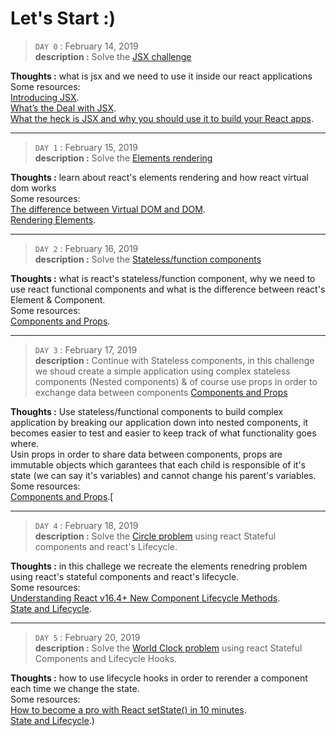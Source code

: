 # Let's Start :)

> `DAY 0` : February 14, 2019  
**description :** Solve the [JSX challenge](./Code/1st_challenge/challenge.js)

**Thoughts :** what is jsx and we need to use it inside our react applications
\
Some resources:
\
[Introducing JSX](https://reactjs.org/docs/introducing-jsx.html?fbclid=IwAR23v0IuejuUVAQSc-hGPxVx4WVX8dBhl8YMPgOEri6LiNVwd0Ybn5yBNVE).
\
[What’s the Deal with JSX](https://hackernoon.com/whats-the-deal-with-jsx-9ab2f862bf2b?fbclid=IwAR1OIsZDxzrNh0Dyw5XaqGMLtocMQaLGTGXGzi-YXtwXLh6qFsGzp6SimRw).
\
[What the heck is JSX and why you should use it to build your React apps](https://medium.freecodecamp.org/what-the-heck-is-jsx-and-why-you-should-use-it-to-build-your-react-apps-1195cbd9dbc6?fbclid=IwAR2SA4NHMgG4V0hDNzDjrrahKgeDVCIUKmJvdJMseWa4UfQmHuuBR8RMxe8).

---

> `DAY 1` : February 15, 2019  
**description :** Solve the [Elements rendering](https://codepen.io/benrkia/full/wNQadB)

**Thoughts :** learn about react's elements rendering and how react virtual dom works
\
Some resources:
\
[The difference between Virtual DOM and DOM](https://reactkungfu.com/2015/10/the-difference-between-virtual-dom-and-dom/?fbclid=IwAR3AAKTmGkKwiepMwxXHz4jXOQ9H02mmOOC-sYWozYbsMw_tO9Ilr4orlNY).
\
[Rendering Elements](https://reactjs.org/docs/rendering-elements.html?fbclid=IwAR1twX9VIHwDEqZkA_fRinNTI-WGUXZgP6R-euyC2N6XLlgRkADJr5ZMo6I).

---

> `DAY 2` : February 16, 2019  
**description :** Solve the [Stateless/function components](https://codepen.io/benrkia/pen/xMQzpW)

**Thoughts :** what is react's stateless/function component, why we need to use react functional components and what is the difference between react's Element & Component.
\
Some resources:
\
[Components and Props](https://reactjs.org/docs/components-and-props.html).

---

> `DAY 3` : February 17, 2019  
**description :** Continue with Stateless components, in this challenge we shoud create a simple application using complex stateless components (Nested components) & of course use props in order to exchange data between components [Components and Props](https://codepen.io/benrkia/full/ZwVOex)

**Thoughts :** Use stateless/functional components to build complex application by breaking our application down into nested components, it becomes easier to test and easier to keep track of what functionality goes where.
\
Usin props in order to share data between components, props are immutable objects which garantees that each child is responsible of it's state (we can say it's variables) and cannot change his parent's variables.
\
Some resources:
\
[Components and Props](https://reactjs.org/docs/components-and-props.html).[

---

> `DAY 4` : February 18, 2019  
**description :** Solve the [Circle problem](https://codepen.io/benrkia/full/wNQadB) using react Stateful components and react's Lifecycle.

**Thoughts :** in this challege we recreate the elements renedring problem using react's stateful components and react's lifecycle.
\
Some resources:
\
[Understanding React v16.4+ New Component Lifecycle Methods](https://blog.bitsrc.io/understanding-react-v16-4-new-component-lifecycle-methods-fa7b224efd7d).
\
[State and Lifecycle](https://reactjs.org/docs/state-and-lifecycle.html).

---

> `DAY 5` : February 20, 2019  
**description :** Solve the [World Clock problem](https://codepen.io/benrkia/full/WPWyyY) using react Stateful Components and Lifecycle Hooks.

**Thoughts :** how to use lifecycle hooks in order to rerender a component each time we change the state.
\
Some resources:
\
[How to become a pro with React setState() in 10 minutes](https://medium.freecodecamp.org/get-pro-with-react-setstate-in-10-minutes-d38251d1c781?fbclid=IwAR1fzkkBNmroqDHCvGDCoabRiwRGSXEbdOOHlUfx50-QWndu4o80SC0wD_U).
\
[State and Lifecycle](https://reactjs.org/docs/state-and-lifecycle.html).)